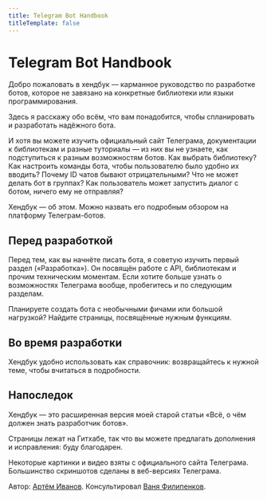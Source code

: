 ```yaml
---
title: Telegram Bot Handbook
titleTemplate: false
---
```


<script setup>
import SidebarButton from '../.vitepress/theme/SidebarButton.vue';
</script>

# Telegram Bot Handbook

Добро пожаловать в хендбук — карманное руководство по разработке ботов, которое не завязано на конкретные библиотеки или
языки программирования.

Здесь я расскажу обо всём, что вам понадобится, чтобы спланировать и разработать надёжного бота.

И хотя вы можете изучить официальный сайт Телеграма, документации к библиотекам и разные туториалы — из них вы не
узнаете, как подступиться к разным возможностям ботов. Как выбрать библиотеку? Как настроить команды бота, чтобы
пользователю было удобно их вводить? Почему ID чатов бывают отрицательными? Что не может делать бот в группах? Как
пользователь может запустить диалог с ботом, ничего ему не отправляя?

Хендбук — об этом. Можно назвать его подробным обзором на платформу Телеграм-ботов.

<SidebarButton/>

## Перед разработкой

Перед тем, как вы начнёте писать бота, я советую изучить первый раздел («Разработка»). Он посвящён
работе с API, библиотекам и прочим техническим моментам. Если хотите больше узнать о возможностях Телеграма вообще,
пробегитесь и по следующим разделам.

Планируете создать бота с необычными фичами или большой нагрузкой? Найдите страницы, посвящённые
нужным функциям.

## Во время разработки

Хендбук удобно использовать как справочник: возвращайтесь к нужной теме, чтобы вчитаться в подробности.

## Напоследок

Хендбук — это расширенная версия моей старой статьи «Всё, о чём должен знать разработчик ботов».

Страницы лежат на Гитхабе, так что вы можете предлагать дополнения и исправления: буду благодарен.

Некоторые картинки и видео взяты с официального сайта Телеграма. Большинство скриншотов сделаны в веб-версиях Телеграма.

Автор: [Артём Иванов](https://t.me/tm_a_t). Консультировал [Ваня Филипенков](https://t.me/vanutp).
